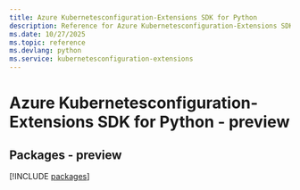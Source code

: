 ```yaml
---
title: Azure Kubernetesconfiguration-Extensions SDK for Python
description: Reference for Azure Kubernetesconfiguration-Extensions SDK for Python
ms.date: 10/27/2025
ms.topic: reference
ms.devlang: python
ms.service: kubernetesconfiguration-extensions
---
```

# Azure Kubernetesconfiguration-Extensions SDK for Python - preview
## Packages - preview
[!INCLUDE [packages](kubernetesconfiguration-extensions-index.md)]